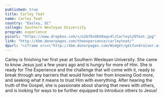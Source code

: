 ```yaml
---
published: true
title: Carley Teat
name: Carley Teat
country: "Easley, SC"
college: Southern Wesleyan University
program: experience
picurl: "https://www.dropbox.com/s/o2b7bx4b50aqs4l/Carley%20Teat.jpg"
link: "http://kbm.donorpages.com/theexperience/carleyteat/"
dpurl: "<iframe src=\"http://kbm.donorpages.com/Widget/getfundraiser.aspx?styleid=1&fid=95f31096-14b4-4a21-a7af-3e313aa6960d&pageId=474&did=9e6e189d-1066-4f69-bed1-bf32a5ec586f&type=indiv\" style=\"height:255px; width:220px;\" frameborder=\"0\" scrolling=\"no\" />"
---
```


Carley is finishing her first year at Southern Wesleyan University. She came to know Jesus just a few years ago and is hungry for more of Him. She is ready for The Experience and the challenge that will come with it, ready to break through any barriers that would hinder her from knowing God more, and seeking what it means to trust Him with everything. After hearing the truth of the Gospel, she is passionate about sharing that news with others, and is looking for ways to be further equipped to introduce others to Jesus! 
